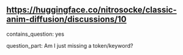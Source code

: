 ## https://huggingface.co/nitrosocke/classic-anim-diffusion/discussions/10

contains_question: yes

question_part: Am I just missing a token/keyword?